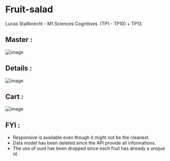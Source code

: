 # Fruit-salad

Lucas Stallknecht - M1 Sciences Cognitives.
(TP1 - TP10) + TP13

## Master : 
![image](https://github.com/lucas-stallknecht/fruit-salad/assets/124690694/9bf8becc-34ad-46cd-8500-769ddacff22f)

## Details : 
![image](https://github.com/lucas-stallknecht/fruit-salad/assets/124690694/b69c4f4b-638e-4ba2-b801-261445a16a88)

## Cart :
![image](https://github.com/lucas-stallknecht/fruit-salad/assets/124690694/895607fb-7e5b-4e72-8351-23493790c66e)


## FYI : 
- Responsive is available even though it might not be the cleanest. 
- Data model has been deleted since the API provide all informations.
- The use of uuid has been dropped since each fruit has already a unique id.
